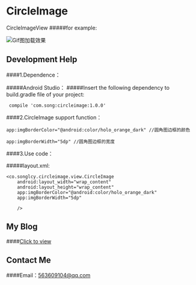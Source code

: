 # CircleImage
CircleImageView
#####for example:

![](https://github.com/songxiaoliang/loadinglayout/blob/master/app/demo/demo.jpg "Gif图加载效果") 

## Development Help

####1.Dependence：

#####Android Studio：
#####Insert the following dependency to build.gradle file of your project:
    
     compile 'com.song:circleimage:1.0.0'
      
####2.CircleImage support function：
      
    app:imgBorderColor="@android:color/holo_orange_dark" //圆角图边框的颜色
      
    app:imgBorderWidth="5dp" //圆角图边框的宽度
      
####3.Use code：

#####layout.xml:

<LinearLayout xmlns:android="http://schemas.android.com/apk/res/android"
    xmlns:app="http://schemas.android.com/apk/res-auto"
    android:layout_width="match_parent"
    android:layout_height="match_parent"
    android:orientation="vertical">
    
    <co.songlcy.circleimage.view.CircleImage
        android:layout_width="wrap_content"
        android:layout_height="wrap_content"
        app:imgBorderColor="@android:color/holo_orange_dark"
        app:imgBorderWidth="5dp"
        
        />
        
</LinearLayout>

## My Blog
####[Click to view](http://blog.csdn.net/u013718120)
## Contact Me
####Email：563609104@qq.com
    
